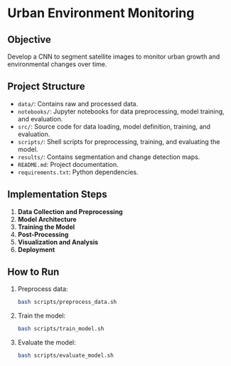 # Urban Environment Monitoring

## Objective
Develop a CNN to segment satellite images to monitor urban growth and environmental changes over time.

## Project Structure
- `data/`: Contains raw and processed data.
- `notebooks/`: Jupyter notebooks for data preprocessing, model training, and evaluation.
- `src/`: Source code for data loading, model definition, training, and evaluation.
- `scripts/`: Shell scripts for preprocessing, training, and evaluating the model.
- `results/`: Contains segmentation and change detection maps.
- `README.md`: Project documentation.
- `requirements.txt`: Python dependencies.

## Implementation Steps
1. **Data Collection and Preprocessing**
2. **Model Architecture**
3. **Training the Model**
4. **Post-Processing**
5. **Visualization and Analysis**
6. **Deployment**

## How to Run
1. Preprocess data:
   ```bash
   bash scripts/preprocess_data.sh
   ```
2. Train the model:
   ```bash
   bash scripts/train_model.sh
   ```
3. Evaluate the model:
   ```bash
   bash scripts/evaluate_model.sh
   ```
